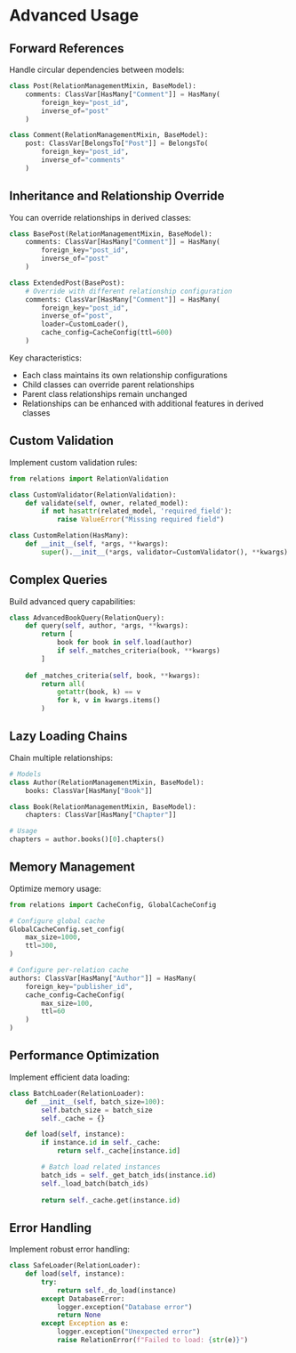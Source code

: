 # Advanced Usage

## Forward References

Handle circular dependencies between models:

```python
class Post(RelationManagementMixin, BaseModel):
    comments: ClassVar[HasMany["Comment"]] = HasMany(
        foreign_key="post_id",
        inverse_of="post"
    )

class Comment(RelationManagementMixin, BaseModel):
    post: ClassVar[BelongsTo["Post"]] = BelongsTo(
        foreign_key="post_id",
        inverse_of="comments"
    )
```

## Inheritance and Relationship Override

You can override relationships in derived classes:

```python
class BasePost(RelationManagementMixin, BaseModel):
    comments: ClassVar[HasMany["Comment"]] = HasMany(
        foreign_key="post_id",
        inverse_of="post"
    )

class ExtendedPost(BasePost):
    # Override with different relationship configuration
    comments: ClassVar[HasMany["Comment"]] = HasMany(
        foreign_key="post_id",
        inverse_of="post",
        loader=CustomLoader(),
        cache_config=CacheConfig(ttl=600)
    )
```

Key characteristics:
- Each class maintains its own relationship configurations
- Child classes can override parent relationships
- Parent class relationships remain unchanged
- Relationships can be enhanced with additional features in derived classes

## Custom Validation

Implement custom validation rules:

```python
from relations import RelationValidation

class CustomValidator(RelationValidation):
    def validate(self, owner, related_model):
        if not hasattr(related_model, 'required_field'):
            raise ValueError("Missing required field")

class CustomRelation(HasMany):
    def __init__(self, *args, **kwargs):
        super().__init__(*args, validator=CustomValidator(), **kwargs)
```

## Complex Queries

Build advanced query capabilities:

```python
class AdvancedBookQuery(RelationQuery):
    def query(self, author, *args, **kwargs):
        return [
            book for book in self.load(author)
            if self._matches_criteria(book, **kwargs)
        ]
        
    def _matches_criteria(self, book, **kwargs):
        return all(
            getattr(book, k) == v 
            for k, v in kwargs.items()
        )
```

## Lazy Loading Chains

Chain multiple relationships:

```python
# Models
class Author(RelationManagementMixin, BaseModel):
    books: ClassVar[HasMany["Book"]]

class Book(RelationManagementMixin, BaseModel):
    chapters: ClassVar[HasMany["Chapter"]]

# Usage
chapters = author.books()[0].chapters()
```

## Memory Management

Optimize memory usage:

```python
from relations import CacheConfig, GlobalCacheConfig

# Configure global cache
GlobalCacheConfig.set_config(
    max_size=1000,
    ttl=300,
)

# Configure per-relation cache
authors: ClassVar[HasMany["Author"]] = HasMany(
    foreign_key="publisher_id",
    cache_config=CacheConfig(
        max_size=100,
        ttl=60
    )
)
```

## Performance Optimization

Implement efficient data loading:

```python
class BatchLoader(RelationLoader):
    def __init__(self, batch_size=100):
        self.batch_size = batch_size
        self._cache = {}

    def load(self, instance):
        if instance.id in self._cache:
            return self._cache[instance.id]

        # Batch load related instances
        batch_ids = self._get_batch_ids(instance.id)
        self._load_batch(batch_ids)
        
        return self._cache.get(instance.id)
```

## Error Handling

Implement robust error handling:

```python
class SafeLoader(RelationLoader):
    def load(self, instance):
        try:
            return self._do_load(instance)
        except DatabaseError:
            logger.exception("Database error")
            return None
        except Exception as e:
            logger.exception("Unexpected error")
            raise RelationError(f"Failed to load: {str(e)}")
```